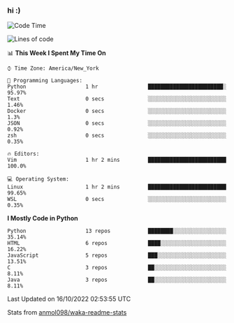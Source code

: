 ### hi :)

<!--START_SECTION:waka-->
![Code Time](http://img.shields.io/badge/Code%20Time-940%20hrs%2051%20mins-blue)

![Lines of code](https://img.shields.io/badge/From%20Hello%20World%20I%27ve%20Written-599%20Thousand%20lines%20of%20code-blue)

📊 **This Week I Spent My Time On** 

```text
⌚︎ Time Zone: America/New_York

💬 Programming Languages: 
Python                   1 hr                ████████████████████████░   95.97% 
Text                     0 secs              ░░░░░░░░░░░░░░░░░░░░░░░░░   1.46% 
Docker                   0 secs              ░░░░░░░░░░░░░░░░░░░░░░░░░   1.3% 
JSON                     0 secs              ░░░░░░░░░░░░░░░░░░░░░░░░░   0.92% 
zsh                      0 secs              ░░░░░░░░░░░░░░░░░░░░░░░░░   0.35%

🔥 Editors: 
Vim                      1 hr 2 mins         █████████████████████████   100.0%

💻 Operating System: 
Linux                    1 hr 2 mins         █████████████████████████   99.65% 
WSL                      0 secs              ░░░░░░░░░░░░░░░░░░░░░░░░░   0.35%

```

**I Mostly Code in Python** 

```text
Python                   13 repos            ████████░░░░░░░░░░░░░░░░░   35.14% 
HTML                     6 repos             ████░░░░░░░░░░░░░░░░░░░░░   16.22% 
JavaScript               5 repos             ███░░░░░░░░░░░░░░░░░░░░░░   13.51% 
C                        3 repos             ██░░░░░░░░░░░░░░░░░░░░░░░   8.11% 
Java                     3 repos             ██░░░░░░░░░░░░░░░░░░░░░░░   8.11%

```



 Last Updated on 16/10/2022 02:53:55 UTC
<!--END_SECTION:waka-->

Stats from [anmol098/waka-readme-stats](https://github.com/anmol098/waka-readme-stats)